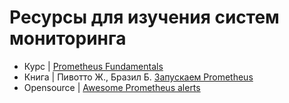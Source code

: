 # Ресурсы для изучения систем мониторинга

- Курс | [Prometheus Fundamentals](https://www.youtube.com/playlist?list=PLyBW7UHmEXgylLwxdVbrBQJ-fJ_jMvh8h)
- Книга | Пивотто Ж., Бразил Б. [Запускаем Prometheus](https://dmkpress.com/catalog/computer/os/978-6-01810-341-4/)
- Opensource | [Awesome Prometheus alerts](https://samber.github.io/awesome-prometheus-alerts/rules.html)
